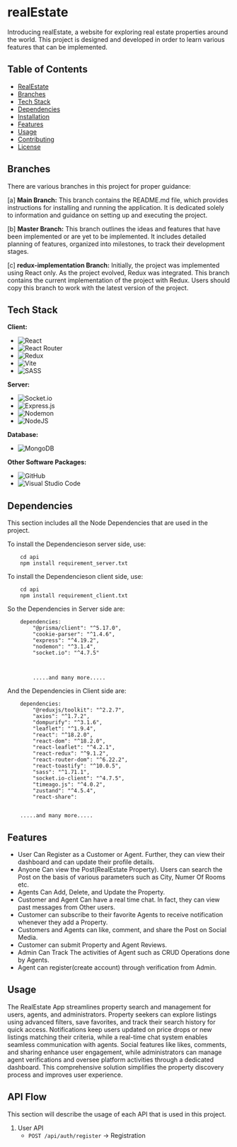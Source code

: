 # realEstate

Introducing realEstate, a website for exploring real estate properties around the world. 
This project is designed and developed in order to learn various features that can be implemented.

## Table of Contents
- [RealEstate](#realestate)
- [Branches](#branches)
- [Tech Stack](#tech-stack)
- [Dependencies](#dependencies)
- [Installation](#installation)
- [Features](#features)
- [Usage](#usage)
- [Contributing](#contributing)
- [License](#license)



## Branches

There are various branches in this project for proper guidance:

[a] __Main Branch:__ This branch contains the README.md file, which provides instructions for installing and running the application. It is dedicated solely to information and guidance on setting up and executing the project.

[b] __Master Branch:__ This branch outlines the ideas and features that have been implemented or are yet to be implemented. It includes detailed planning of features, organized into milestones, to track their development stages.

[c] __redux-implementation Branch:__ Initially, the project was implemented using React only. As the project evolved, Redux was integrated. This branch contains the current implementation of the project with Redux. Users should copy this branch to work with the latest version of the project.

## Tech Stack

**Client:**

- ![React](https://img.shields.io/badge/react-%2320232a.svg?style=for-the-badge&logo=react&logoColor=%2361DAFB)
- ![React Router](https://img.shields.io/badge/React_Router-CA4245?style=for-the-badge&logo=react-router&logoColor=white)
- ![Redux](https://img.shields.io/badge/redux-%23593d88.svg?style=for-the-badge&logo=redux&logoColor=white)
- ![Vite](https://img.shields.io/badge/vite-%23646CFF.svg?style=for-the-badge&logo=vite&logoColor=white)
- ![SASS](https://img.shields.io/badge/SASS-hotpink.svg?style=for-the-badge&logo=SASS&logoColor=white)


**Server:** 

- ![Socket.io](https://img.shields.io/badge/Socket.io-black?style=for-the-badge&logo=socket.io&badgeColor=010101)
- ![Express.js](https://img.shields.io/badge/express.js-%23404d59.svg?style=for-the-badge&logo=express&logoColor=%2361DAFB)
- ![Nodemon](https://img.shields.io/badge/NODEMON-%23323330.svg?style=for-the-badge&logo=nodemon&logoColor=%BBDEAD)
- ![NodeJS](https://img.shields.io/badge/node.js-6DA55F?style=for-the-badge&logo=node.js&logoColor=white)

**Database:**

- ![MongoDB](https://img.shields.io/badge/MongoDB-%234ea94b.svg?style=for-the-badge&logo=mongodb&logoColor=white)

**Other Software Packages:**

- ![GitHub](https://img.shields.io/badge/github-%23121011.svg?style=for-the-badge&logo=github&logoColor=white)
- ![Visual Studio Code](https://img.shields.io/badge/Visual%20Studio%20Code-0078d7.svg?style=for-the-badge&logo=visual-studio-code&logoColor=white)




## Dependencies

This section includes all the Node Dependencies that are used in the project.

To install the Dependencieson server side, use:
```
    cd api
    npm install requirement_server.txt
```

To install the Dependencieson client side, use:
```
    cd api
    npm install requirement_client.txt
```

So the Dependencies in Server side are:

```
    dependencies:
        "@prisma/client": "^5.17.0",
        "cookie-parser": "^1.4.6",
        "express": "^4.19.2",
        "nodemon": "^3.1.4",
        "socket.io": "^4.7.5"



        .....and many more.....

```

And the Dependencies in Client side are:

```
    dependencies:
        "@reduxjs/toolkit": "^2.2.7",
        "axios": "^1.7.2",
        "dompurify": "^3.1.6",
        "leaflet": "^1.9.4",
        "react": "^18.2.0",
        "react-dom": "^18.2.0",
        "react-leaflet": "^4.2.1",
        "react-redux": "^9.1.2",
        "react-router-dom": "^6.22.2",
        "react-toastify": "^10.0.5",
        "sass": "^1.71.1",
        "socket.io-client": "^4.7.5",
        "timeago.js": "^4.0.2",
        "zustand": "^4.5.4",
        "react-share":


    .....and many more.....

```

## Features
- User Can Register as a Customer or Agent. Further, they can view their dashboard and can update their profile details.
- Anyone Can view the Post(RealEstate Property). Users can search the Post on the basis of various parameters such as City, Numer Of Rooms etc.
- Agents Can Add, Delete, and Update the Property.
- Customer and Agent Can have a real time chat. In fact, they can view past messages from Other users.
- Customer can subscribe to their favorite Agents to receive notification whenever they add a Property.
- Customers and Agents can like, comment, and share the Post on Social Media.
- Customer can submit Property and Agent Reviews.
- Admin Can Track The activities of Agent such as CRUD Operations done by Agents.
- Agent can register(create account) through verification from Admin.


## Usage
The RealEstate App streamlines property search and management for users, agents, and administrators. Property seekers can explore listings using advanced filters, save favorites, and track their search history for quick access. Notifications keep users updated on price drops or new listings matching their criteria, while a real-time chat system enables seamless communication with agents. Social features like likes, comments, and sharing enhance user engagement, while administrators can manage agent verifications and oversee platform activities through a dedicated dashboard. This comprehensive solution simplifies the property discovery process and improves user experience.

## API Flow
This section will describe the usage of each API that is used in this project.

1. User API
    - `POST /api/auth/register` -> Registration

